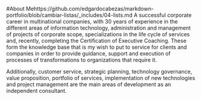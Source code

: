 #About Mehttps://github.com/edgardocabezas/markdown-portfolio/blob/cambiar-listas/_includes/04-lists.md
A successful corporate career in multinational companies, with 30 years of experience in the different areas of
information technology, administration and management of projects of corporate scope, specializations in the life cycle
of services and, recently, completing the Certification of Executive Coaching. These form the knowledge base that is
my wish to put to service for clients and companies in order to provide guidance, support and execution of processes
of transformations to organizations that require it.

Additionally, customer service, strategic planning, technology governance, value proposition, portfolio of services,
implementation of new technologies and project management are the main areas of development as an independent
consultant.
